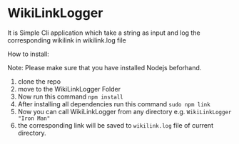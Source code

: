 # WikiLinkLogger

It is Simple Cli application which take a string as input and log the corresponding wikilink in wikilink.log file

How to install:

Note: Please make sure that you have installed Nodejs beforhand.

1. clone the repo
2. move to the WikiLinkLogger Folder
3. Now run this command `npm install`
4. After installing all dependencies run this command `sudo npm link`
5. Now you can call WikiLinkLogger from any directory e.g. `WikiLinkLogger "Iron Man"`
6. the corresponding link will be saved to `wikilink.log` file of current directory.
